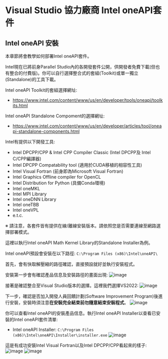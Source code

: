 # Visual Studio 協力廠商 Intel oneAPI套件
## Intel oneAPI 安裝
本章節將會教學如何部署Intel oneAPI套件。

Intel現在已將前身Parallel Studio內的各開發套件公開，供開發者免費下載(但也有整合的付費版)。你可以自行選擇整合式的套組(Toolkit)或單一獨立(Standalone)的工具下載。

Intel oneAPI Toolkit的套組選擇網址:
 - https://www.intel.com/content/www/us/en/developer/tools/oneapi/toolkits.html

Intel oneAPI Standalone Compoment的選擇網址:
 - https://www.intel.com/content/www/us/en/developer/articles/tool/oneapi-standalone-components.html

Intel有提供以下開發工具:
 - Intel DPCPP/CPP & Intel CPP Compiler Classic (Intel DPCPP及 Intel C/CPP編譯器)
 - Intel DPCPP Compatability tool (適用於CUDA移植的相容性工具)
 - Intel Visual Fortran (前身即為Microsoft Visual Fortran)
 - Intel Graphics Offline compiler for OpenCL 
 - Intel Distribution for Python (具備Conda環境)
 - Intel oneMKL 
 - Intel MPI Library
 - Intel oneDNN Library 
 - Intel oneTBB
 - Intel oneVPL
 - e.t.c.

※ 請注意，各套件皆有提供在線/離線安裝版本。請依照您是否需要連線至網路選擇部署模式。

這裡以執行Intel oneAPI Math Kernel Library的Standalone Installer為例。

Intel oneAPI預設會安裝在以下路徑: `C:\Program Files (x86)\Intel\oneAPI\`

首先，會有快取解壓縮的路徑確認，直接預設就好並執行安裝程式。

安裝第一步會有確認產品信息及安裝路徑的畫面出現:
![image](https://github.com/TaiXeflar/vscode_build_sample_repos/blob/main/Markdown_Readme/Fetch_Pics/vs_oneAPI_1.png)

接著是確認整合至Visual Studio版本的選擇。這裡我們選擇VS2022:
![image](https://github.com/TaiXeflar/vscode_build_sample_repos/blob/main/Markdown_Readme/Fetch_Pics/vs_oneAPI_2.png)

下一步，確認是否加入開發人員回饋計劃(Software Improvement Program)後進行安裝，安裝時須注意**在安裝完全結束前勿隨意結束安裝程式**。
![image](https://github.com/TaiXeflar/vscode_build_sample_repos/blob/main/Markdown_Readme/Fetch_Pics/vs_oneAPI_4.png)

你可以查看Intel oneAPI的安裝產品信息。執行Intel oneAPI Installer以查看已安裝的Intel oneAPI套件清單:
 - Intel oneAPI Installer: `C:\Program Files (x86)\Intel\oneAPI\Installer\installer.exe`
![image](https://github.com/TaiXeflar/vscode_build_sample_repos/blob/main/Markdown_Readme/Fetch_Pics/vs_oneAPI_tools.png)


這是有成功安裝Intel Visual Fortran以及Intel DPCPP/CPP看起來的樣子:
![image](https://github.com/TaiXeflar/vscode_build_sample_repos/blob/main/Markdown_Readme/Fetch_Pics/vs_oneAPI_ifort.png)
![image](https://github.com/TaiXeflar/vscode_build_sample_repos/blob/main/Markdown_Readme/Fetch_Pics/vs_oneAPI_dpcpp.png)